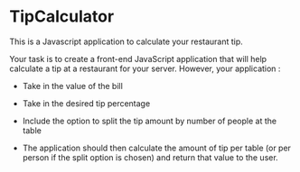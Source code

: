 # TipCalculator
This is a Javascript application to calculate your restaurant tip.

Your task is to create a front-end JavaScript application that will help calculate a tip at a restaurant for your server. 
However, your application :

* Take in the value of the bill

* Take in the desired tip percentage

* Include the option to split the tip amount by number of people at the table

 * The application should then calculate the amount of tip per table (or per person if the split option is chosen) and 
 return that value to the user.
